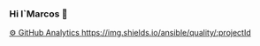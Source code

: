 ### Hi I`Marcos 👋

[⚙️  GitHub Analytics
](https://img.shields.io/ansible/quality/:projectId
)https://img.shields.io/ansible/quality/:projectId

